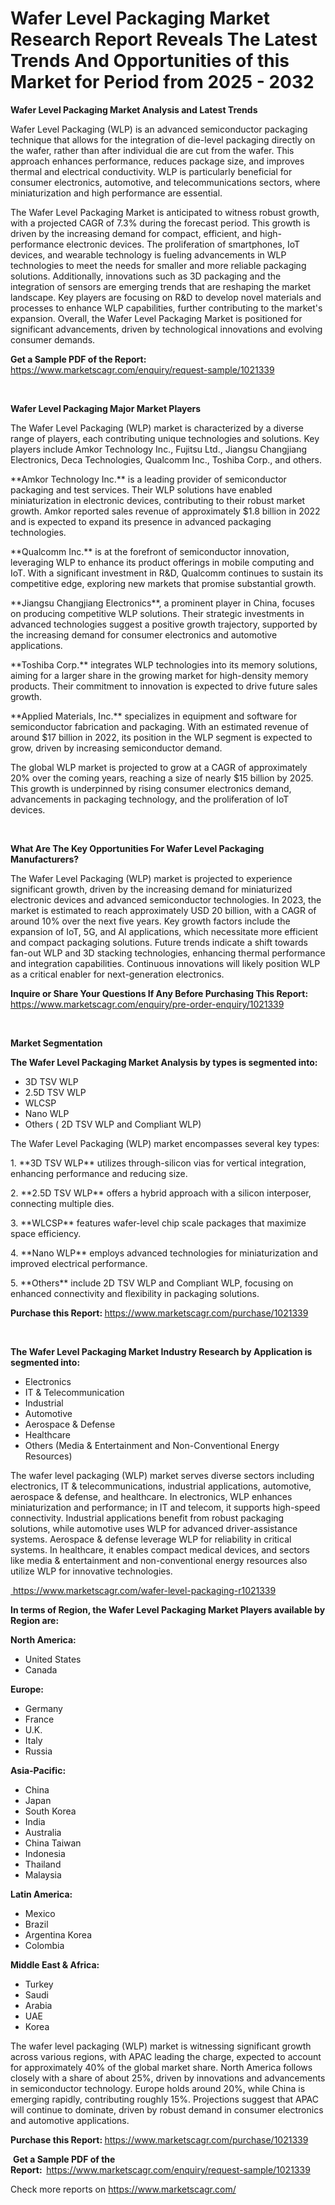 <p><h1>Wafer Level Packaging Market Research Report Reveals The Latest Trends And Opportunities of this Market for Period from 2025 - 2032</h1></p><p><strong>Wafer Level Packaging Market Analysis and Latest Trends</strong></p>
<p><p>Wafer Level Packaging (WLP) is an advanced semiconductor packaging technique that allows for the integration of die-level packaging directly on the wafer, rather than after individual die are cut from the wafer. This approach enhances performance, reduces package size, and improves thermal and electrical conductivity. WLP is particularly beneficial for consumer electronics, automotive, and telecommunications sectors, where miniaturization and high performance are essential.</p><p>The Wafer Level Packaging Market is anticipated to witness robust growth, with a projected CAGR of 7.3% during the forecast period. This growth is driven by the increasing demand for compact, efficient, and high-performance electronic devices. The proliferation of smartphones, IoT devices, and wearable technology is fueling advancements in WLP technologies to meet the needs for smaller and more reliable packaging solutions. Additionally, innovations such as 3D packaging and the integration of sensors are emerging trends that are reshaping the market landscape. Key players are focusing on R&D to develop novel materials and processes to enhance WLP capabilities, further contributing to the market's expansion. Overall, the Wafer Level Packaging Market is positioned for significant advancements, driven by technological innovations and evolving consumer demands.</p></p>
<p><strong>Get a Sample PDF of the Report:&nbsp;</strong> <a href="https://www.marketscagr.com/enquiry/request-sample/1021339?utm_campaign=2667&utm_medium=2&utm_source=Github&utm_content=ia&utm_term=06042025&utm_id=wafer-level-packaging">https://www.marketscagr.com/enquiry/request-sample/1021339</a></p>
<p>&nbsp;</p>
<p><strong>Wafer Level Packaging Major Market Players</strong></p>
<p><p>The Wafer Level Packaging (WLP) market is characterized by a diverse range of players, each contributing unique technologies and solutions. Key players include Amkor Technology Inc., Fujitsu Ltd., Jiangsu Changjiang Electronics, Deca Technologies, Qualcomm Inc., Toshiba Corp., and others. </p><p>**Amkor Technology Inc.** is a leading provider of semiconductor packaging and test services. Their WLP solutions have enabled miniaturization in electronic devices, contributing to their robust market growth. Amkor reported sales revenue of approximately $1.8 billion in 2022 and is expected to expand its presence in advanced packaging technologies.</p><p>**Qualcomm Inc.** is at the forefront of semiconductor innovation, leveraging WLP to enhance its product offerings in mobile computing and IoT. With a significant investment in R&D, Qualcomm continues to sustain its competitive edge, exploring new markets that promise substantial growth.</p><p>**Jiangsu Changjiang Electronics**, a prominent player in China, focuses on producing competitive WLP solutions. Their strategic investments in advanced technologies suggest a positive growth trajectory, supported by the increasing demand for consumer electronics and automotive applications.</p><p>**Toshiba Corp.** integrates WLP technologies into its memory solutions, aiming for a larger share in the growing market for high-density memory products. Their commitment to innovation is expected to drive future sales growth.</p><p>**Applied Materials, Inc.** specializes in equipment and software for semiconductor fabrication and packaging. With an estimated revenue of around $17 billion in 2022, its position in the WLP segment is expected to grow, driven by increasing semiconductor demand.</p><p>The global WLP market is projected to grow at a CAGR of approximately 20% over the coming years, reaching a size of nearly $15 billion by 2025. This growth is underpinned by rising consumer electronics demand, advancements in packaging technology, and the proliferation of IoT devices.</p></p>
<p>&nbsp;</p>
<p><strong>What Are The Key Opportunities For Wafer Level Packaging Manufacturers?</strong></p>
<p><p>The Wafer Level Packaging (WLP) market is projected to experience significant growth, driven by the increasing demand for miniaturized electronic devices and advanced semiconductor technologies. In 2023, the market is estimated to reach approximately USD 20 billion, with a CAGR of around 10% over the next five years. Key growth factors include the expansion of IoT, 5G, and AI applications, which necessitate more efficient and compact packaging solutions. Future trends indicate a shift towards fan-out WLP and 3D stacking technologies, enhancing thermal performance and integration capabilities. Continuous innovations will likely position WLP as a critical enabler for next-generation electronics.</p></p>
<p><strong>Inquire or Share Your Questions If Any Before Purchasing This Report:</strong> <a href="https://www.marketscagr.com/enquiry/pre-order-enquiry/1021339?utm_campaign=2667&utm_medium=2&utm_source=Github&utm_content=ia&utm_term=06042025&utm_id=wafer-level-packaging">https://www.marketscagr.com/enquiry/pre-order-enquiry/1021339</a></p>
<p>&nbsp;</p>
<p><strong>Market Segmentation</strong></p>
<p><strong>The Wafer Level Packaging Market Analysis by types is segmented into:</strong></p>
<p><ul><li>3D TSV WLP</li><li>2.5D TSV WLP</li><li>WLCSP</li><li>Nano WLP</li><li>Others ( 2D TSV WLP and Compliant WLP)</li></ul></p>
<p><p>The Wafer Level Packaging (WLP) market encompasses several key types: </p><p>1. **3D TSV WLP** utilizes through-silicon vias for vertical integration, enhancing performance and reducing size.</p><p>2. **2.5D TSV WLP** offers a hybrid approach with a silicon interposer, connecting multiple dies.</p><p>3. **WLCSP** features wafer-level chip scale packages that maximize space efficiency.</p><p>4. **Nano WLP** employs advanced technologies for miniaturization and improved electrical performance.</p><p>5. **Others** include 2D TSV WLP and Compliant WLP, focusing on enhanced connectivity and flexibility in packaging solutions.</p></p>
<p><strong>Purchase this Report:&nbsp;</strong><a href="https://www.marketscagr.com/purchase/1021339?utm_campaign=2667&utm_medium=2&utm_source=Github&utm_content=ia&utm_term=06042025&utm_id=wafer-level-packaging">https://www.marketscagr.com/purchase/1021339</a></p>
<p>&nbsp;</p>
<p><strong>The Wafer Level Packaging Market Industry Research by Application is segmented into:</strong></p>
<p><ul><li>Electronics</li><li>IT & Telecommunication</li><li>Industrial</li><li>Automotive</li><li>Aerospace & Defense</li><li>Healthcare</li><li>Others (Media & Entertainment and Non-Conventional Energy Resources)</li></ul></p>
<p><p>The wafer level packaging (WLP) market serves diverse sectors including electronics, IT & telecommunications, industrial applications, automotive, aerospace & defense, and healthcare. In electronics, WLP enhances miniaturization and performance; in IT and telecom, it supports high-speed connectivity. Industrial applications benefit from robust packaging solutions, while automotive uses WLP for advanced driver-assistance systems. Aerospace & defense leverage WLP for reliability in critical systems. In healthcare, it enables compact medical devices, and sectors like media & entertainment and non-conventional energy resources also utilize WLP for innovative technologies.</p></p>
<p><a href="https://www.marketscagr.com/wafer-level-packaging-r1021339?utm_campaign=2667&utm_medium=2&utm_source=Github&utm_content=ia&utm_term=06042025&utm_id=wafer-level-packaging">&nbsp;https://www.marketscagr.com/wafer-level-packaging-r1021339</a></p>
<p><strong>In terms of Region, the Wafer Level Packaging Market Players available by Region are:</strong></p>
<p>
    <p> <strong> North America: </strong>
        <ul>
            <li>United States</li>
            <li>Canada</li>
        </ul>
        </p> 
    <p> <strong> Europe: </strong>
        <ul>
            <li>Germany</li>
            <li>France</li>
            <li>U.K.</li>
            <li>Italy</li>
            <li>Russia</li>
        </ul>
        </p> 
    <p> <strong> Asia-Pacific: </strong>
        <ul>
            <li>China</li>
            <li>Japan</li>
            <li>South Korea</li>
            <li>India</li>
            <li>Australia</li>
            <li>China Taiwan</li>
            <li>Indonesia</li>
            <li>Thailand</li>
            <li>Malaysia</li>
        </ul>
        </p> 
    <p> <strong> Latin America: </strong>
        <ul>
            <li>Mexico</li>
            <li>Brazil</li>
            <li>Argentina Korea</li>
            <li>Colombia</li>
        </ul>
        </p> 
    <p> <strong> Middle East & Africa: </strong>
        <ul>
            <li>Turkey</li>
            <li>Saudi</li>
            <li>Arabia</li>
            <li>UAE</li>
            <li>Korea</li>
        </ul>
    </p>
    </p>
<p><p>The wafer level packaging (WLP) market is witnessing significant growth across various regions, with APAC leading the charge, expected to account for approximately 40% of the global market share. North America follows closely with a share of about 25%, driven by innovations and advancements in semiconductor technology. Europe holds around 20%, while China is emerging rapidly, contributing roughly 15%. Projections suggest that APAC will continue to dominate, driven by robust demand in consumer electronics and automotive applications.</p></p>
<p><strong>Purchase this Report: </strong><a href="https://www.marketscagr.com/purchase/1021339?utm_campaign=2667&utm_medium=2&utm_source=Github&utm_content=ia&utm_term=06042025&utm_id=wafer-level-packaging">https://www.marketscagr.com/purchase/1021339</a></p>
<p>&nbsp;<strong>Get a Sample PDF of the Report:&nbsp;&nbsp;</strong><a href="https://www.marketscagr.com/enquiry/request-sample/1021339?utm_campaign=2667&utm_medium=2&utm_source=Github&utm_content=ia&utm_term=06042025&utm_id=wafer-level-packaging">https://www.marketscagr.com/enquiry/request-sample/1021339</a></p>
<p><strong></strong></p>
<p>Check more reports on <a href="https://www.marketscagr.com/?utm_campaign=2667&utm_medium=2&utm_source=Github&utm_content=ia&utm_term=06042025&utm_id=wafer-level-packaging">https://www.marketscagr.com/</a></p>